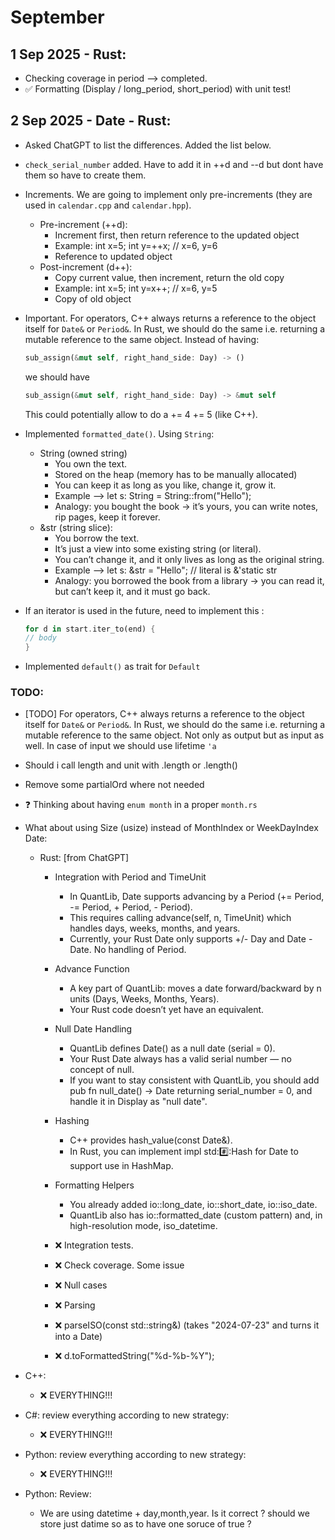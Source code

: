 # September

## 1 Sep 2025 - Rust:

- Checking coverage in period --> completed.
- ✅ Formatting (Display / long_period, short_period) with unit test!

## 2 Sep 2025 - Date - Rust:

- Asked ChatGPT to list the differences. Added the list below.
- `check_serial_number` added. Have to add it in ++d and --d but dont have them so have to create them.
- Increments. We are going to implement only pre-increments (they are used in `calendar.cpp` and `calendar.hpp`).

  - Pre-increment (++d):
    - Increment first, then return reference to the updated object
    - Example: int x=5; int y=++x; // x=6, y=6
    - Reference to updated object
  - Post-increment (d++):
    - Copy current value, then increment, return the old copy
    - Example: int x=5; int y=x++; // x=6, y=5
    - Copy of old object

- Important. For operators, C++ always returns a reference to the object itself for `Date&` or `Period&`. In Rust, we should do the same i.e. returning a mutable reference to the same object.
  Instead of having:

  ```rust
  sub_assign(&mut self, right_hand_side: Day) -> ()
  ```

  we should have

  ```rust
  sub_assign(&mut self, right_hand_side: Day) -> &mut self
  ```

  This could potentially allow to do a += 4 += 5 (like C++).

- Implemented `formatted_date()`. Using `String`:
  - String (owned string)
    - You own the text.
    - Stored on the heap (memory has to be manually allocated)
    - You can keep it as long as you like, change it, grow it.
    - Example --> let s: String = String::from("Hello");
    - Analogy: you bought the book → it’s yours, you can write notes, rip pages, keep it forever.
  - &str (string slice):
    - You borrow the text.
    - It’s just a view into some existing string (or literal).
    - You can’t change it, and it only lives as long as the original string.
    - Example --> let s: &str = "Hello"; // literal is &'static str
    - Analogy: you borrowed the book from a library → you can read it, but can’t keep it, and it must go back.
- If an iterator is used in the future, need to implement this :

  ```rust
  for d in start.iter_to(end) {
  // body
  }
  ```

- Implemented `default()` as trait for `Default`

### TODO:

- [TODO] For operators, C++ always returns a reference to the object itself for `Date&` or `Period&`. In Rust, we should do the same i.e. returning a mutable reference to the same object. Not only as output but as input as well. In case of input we should use lifetime `'a`
- Should i call length and unit with .length or .length()
- Remove some partialOrd where not needed
- ❓ Thinking about having `enum month` in a proper `month.rs`
- What about using Size (usize) instead of MonthIndex or WeekDayIndex
  Date:

  - Rust: [from ChatGPT]

    - Integration with Period and TimeUnit
      - In QuantLib, Date supports advancing by a Period (+= Period, -= Period, + Period, - Period).
      - This requires calling advance(self, n, TimeUnit) which handles days, weeks, months, and years.
      - Currently, your Rust Date only supports +/- Day and Date - Date. No handling of Period.
    - Advance Function

      - A key part of QuantLib: moves a date forward/backward by n units (Days, Weeks, Months, Years).
      - Your Rust code doesn’t yet have an equivalent.

    - Null Date Handling
      - QuantLib defines Date() as a null date (serial = 0).
      - Your Rust Date always has a valid serial number — no concept of null.
      - If you want to stay consistent with QuantLib, you should add pub fn null_date() -> Date returning serial_number = 0, and handle it in Display as "null date".
    - Hashing
      - C++ provides hash_value(const Date&).
      - In Rust, you can implement impl std::hash::Hash for Date to support use in HashMap.
    - Formatting Helpers

      - You already added io::long_date, io::short_date, io::iso_date.
      - QuantLib also has io::formatted_date (custom pattern) and, in high-resolution mode, iso_datetime.

    - ❌ Integration tests.
    - ❌ Check coverage. Some issue
    - ❌ Null cases
    - ❌ Parsing
    - ❌ parseISO(const std::string&) (takes "2024-07-23" and turns it into a Date)
    - ❌ d.toFormattedString("%d-%b-%Y");

- C++:

  - ❌ EVERYTHING!!!

- C#: review everything according to new strategy:

  - ❌ EVERYTHING!!!

- Python: review everything according to new strategy:

  - ❌ EVERYTHING!!!

- Python: Review:
  - We are using datetime + day,month,year. Is it correct ? should we store just datime so as to have one soruce of true ?
